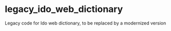 # legacy_ido_web_dictionary
Legacy code for Ido web dictionary, to be replaced by a modernized version
